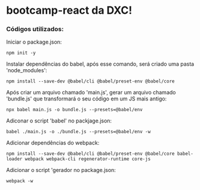 ﻿# bootcamp-react da DXC!
 
 ### Códigos utilizados:
 
 Iniciar o package.json:
 ```
 npm init -y
 ```
Instalar dependências do babel, após esse comando, será criado uma pasta 'node_modules':
```
npm install --save-dev @babel/cli @babel/preset-env @babel/core
```

Após criar um arquivo chamado 'main.js', gerar um arquivo chamado 'bundle.js' que transformará o seu código em um JS mais antigo:
```
npx babel main.js -o bundle.js --presets=@babel/env
```

Adiconar o script 'babel' no packjage.json:
```
babel ./main.js -o ./bundle.js --presets=@babel/env -w
```

Adicionar dependências do webpack:
```
npm install --save-dev @babel/cli @babel/preset-env @babel/core babel-loader webpack webpack-cli regenerator-runtime core-js
```

Adicionar o script 'gerador no package.json:
```
webpack -w
```
